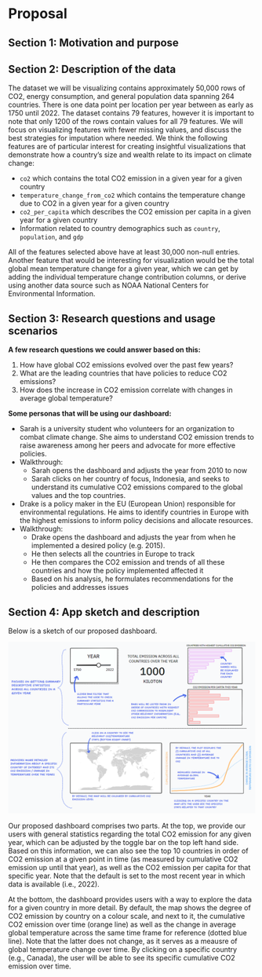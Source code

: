 # Proposal

## Section 1: Motivation and purpose

## Section 2: Description of the data

The dataset we will be visualizing contains approximately 50,000 rows of CO2, energy consumption, and general population data spanning 264 countries. There is one data point per location per year between as early as 1750 until 2022. The dataset contains 79 features, however it is important to note that only 1200 of the rows contain values for all 79 features. We will focus on visualizing features with fewer missing values, and discuss the best strategies for imputation where needed.
We think the following features are of particular interest for creating insightful visualizations that demonstrate how a country’s size and wealth relate to its impact on climate change: <br>

- `co2` which contains the total CO2 emission in a given year for a given country
- `temperature_change_from_co2` which contains the temperature change due to CO2 in a given year for a given country
- `co2_per_capita` which describes the CO2 emission per capita in a given year for a given country
- Information related to country demographics such as `country`, `population`, and `gdp`

All of the features selected above have at least 30,000 non-null entries. Another feature that would be interesting for visualization would be the total global mean temperature change for a given year, which we can get by adding the individual temperature change contribution columns, or derive using another data source such as NOAA National Centers for Environmental Information.

## Section 3: Research questions and usage scenarios

**A few research questions we could answer based on this:**

1. How have global CO2 emissions evolved over the past few years?
2. What are the leading countries that have policies to reduce CO2 emissions?
3. How does the increase in CO2 emission correlate with changes in average global temperature?

**Some personas that will be using our dashboard:**

- Sarah is a university student who volunteers for an organization to combat climate change. She aims to understand CO2 emission trends to raise awareness among her peers and advocate for more effective policies.
- Walkthrough:
  - Sarah opens the dashboard and adjusts the year from 2010 to now
  - Sarah clicks on her country of focus, Indonesia, and seeks to understand its cumulative CO2 emissions compared to the global values and the top countries.
    </br>
- Drake is a policy maker in the EU (European Union) responsible for environmental regulations. He aims to identify countries in Europe with the highest emissions to inform policy decisions and allocate resources.
- Walkthrough:
  - Drake opens the dashboard and adjusts the year from when he implemented a desired policy (e.g. 2015).
  - He then selects all the countries in Europe to track
  - He then compares the CO2 emission and trends of all these countries and how the policy implemented affected it
  - Based on his analysis, he formulates recommendations for the policies and addresses issues

## Section 4: App sketch and description

Below is a sketch of our proposed dashboard.

![sketch](../img/sketch.png)

Our proposed dashboard comprises two parts. At the top, we provide our users with general statistics regarding the total CO2 emission for any given year, which can be adjusted by the toggle bar on the top left hand side. Based on this information, we can also see the top 10 countries in order of CO2 emission at a given point in time (as measured by cumulative CO2 emission up until that year), as well as the CO2 emission per capita for that specific year. Note that the default is set to the most recent year in which data is available (i.e., 2022).

At the bottom, the dashboard provides users with a way to explore the data for a given country in more detail. By default, the map shows the degree of CO2 emission by country on a colour scale, and next to it, the cumulative CO2 emission over time (orange line) as well as the change in average global temperature across the same time frame for reference (dotted blue line). Note that the latter does not change, as it serves as a meausre of global temperature change over time. By clicking on a specific country (e.g., Canada), the user will be able to see its specific cumulative CO2 emission over time.
